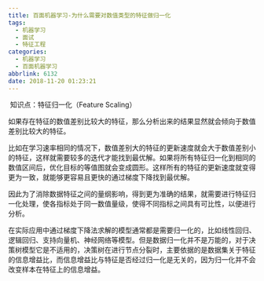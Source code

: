 ```yaml
---
title: 百面机器学习-为什么需要对数值类型的特征做归一化
tags:
  - 机器学习
  - 面试
  - 特征工程
categories:
  - 机器学习
  - 百面机器学习
abbrlink: 6132
date: 2018-11-20 01:23:21
---
```


​        知识点：特征归一化（Feature Scaling）

<!-- more -->

​        如果存在特征的数值差别比较大的特征，那么分析出来的结果显然就会倾向于数值差别比较大的特征。

​        比如在学习速率相同的情况下，数值差别大的特征的更新速度就会大于数值差别小的特征，这样就需要较多的迭代才能找到最优解。如果将所有特征归一化到相同的数值区间后，优化目标的等值图就会变成圆形。这样所有的特征的更新速度就变得更为一致，就能够更容易且更快的通过梯度下降找到最优解。

​        因此为了消除数据特征之间的量纲影响，得到更为准确的结果，就需要进行特征归一化处理，使各指标处于同一数值量级，使得不同指标之间具有可比性，以便进行分析。

​        在实际应用中通过梯度下降法求解的模型通常都是需要归一化的，比如线性回归、逻辑回归、支持向量机、神经网络等模型。但是数据归一化并不是万能的，对于决策树模型它是不适用的，决策树在进行节点分裂时，主要依据的是数据集关于特征的信息增益比，而信息增益比与特征是否经过归一化是无关的，因为归一化并不会改变样本在特征上的信息增益。